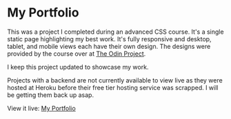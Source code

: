 # My Portfolio

This was a project I completed during an advanced CSS course. It's a single static page highlighting my best work. It's fully responsive and desktop, tablet, and mobile views each have their own design. The designs were provided by the course over at [The Odin Project](https://www.theodinproject.com/lessons/advanced-html-and-css-personal-portfolio).

I keep this project updated to showcase my work.

Projects with a backend are not currently available to view live as they were hosted at Heroku before their free tier hosting service was scrapped. I will be getting them back up asap.

View it live: [My Portfolio](https://technikka.github.io/Portfolio/)